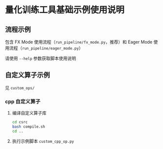 # 量化训练工具基础示例使用说明

## 流程示例

包含 FX Mode 使用流程（`run_pipeline/fx_mode.py`，推荐）和 Eager Mode 使用流程（`run_pipeline/eager_mode.py`）

请使用 `--help` 参数获取脚本使用说明

## 自定义算子示例

见 `custom_ops/`

### cpp 自定义算子

1. 编译自定义算子库
    ``` bash
    cd csrc
    bash compile.sh
    cd ..
    ```
2. 执行示例脚本 `custom_cpp_op.py`
